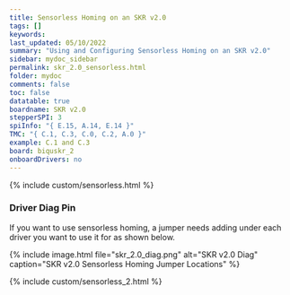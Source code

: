 ```yaml
---
title: Sensorless Homing on an SKR v2.0
tags: []
keywords: 
last_updated: 05/10/2022
summary: "Using and Configuring Sensorless Homing on an SKR v2.0"
sidebar: mydoc_sidebar
permalink: skr_2.0_sensorless.html
folder: mydoc
comments: false
toc: false
datatable: true
boardname: SKR v2.0
stepperSPI: 3
spiInfo: "{ E.15, A.14, E.14 }"
TMC: "{ C.1, C.3, C.0, C.2, A.0 }"
example: C.1 and C.3
board: biquskr_2
onboardDrivers: no
---
```


{% include custom/sensorless.html %}

### Driver Diag Pin

If you want to use sensorless homing, a jumper needs adding under each driver you want to use it for as shown below.

{% include image.html file="skr_2.0_diag.png" alt="SKR v2.0 Diag" caption="SKR v2.0 Sensorless Homing Jumper Locations" %}

{% include custom/sensorless_2.html %}